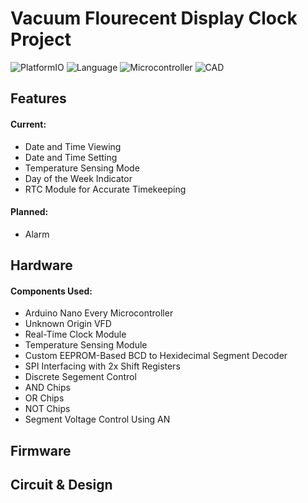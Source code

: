 # **Vacuum Flourecent Display Clock Project**

![PlatformIO](https://img.shields.io/badge/PlatformIO-F5822A?logo=platformio&logoColor=white)
![Language](https://img.shields.io/badge/C++-00599C?logo=cplusplus)
![Microcontroller](https://img.shields.io/badge/Arduino_Nano_Every-00878F?logo=arduino)
![CAD](https://img.shields.io/badge/KiCad-314CB0?logo=kicad)
## Features

#### Current: 
- Date and Time Viewing
- Date and Time Setting 
- Temperature Sensing Mode
- Day of the Week Indicator
- RTC Module for Accurate Timekeeping

#### Planned:
- Alarm 

## Hardware

#### Components Used: 
- Arduino Nano Every Microcontroller
- Unknown Origin VFD
- Real-Time Clock Module
- Temperature Sensing Module
- Custom EEPROM-Based BCD to Hexidecimal Segment Decoder
- SPI Interfacing with 2x Shift Registers
- Discrete Segement Control
 - AND Chips
 - OR Chips
 - NOT Chips
- Segment Voltage Control Using AN 

## Firmware

## Circuit & Design   
